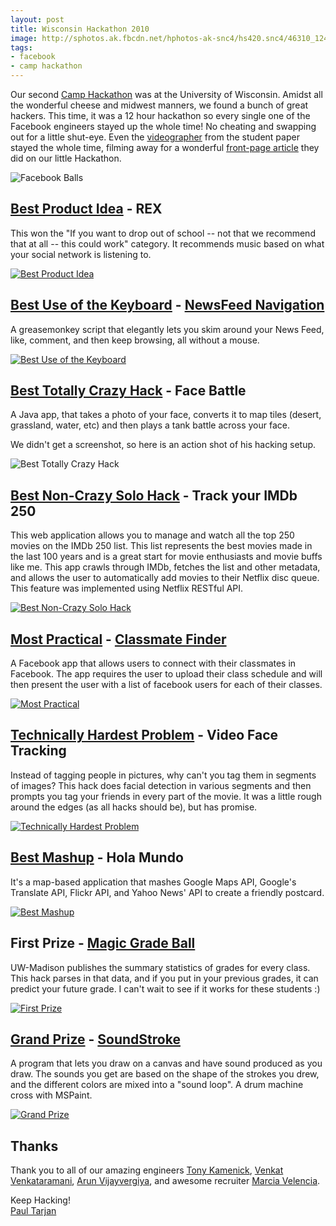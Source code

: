 ```yaml
---
layout: post
title: Wisconsin Hackathon 2010
image: http://sphotos.ak.fbcdn.net/hphotos-ak-snc4/hs420.snc4/46310_124198294296224_114869201895800_126993_2462153_n.jpg
tags:
- facebook
- camp hackathon
---
```

<style>
#post_content img {
  width: 600px;
  margin: auto;
  display: block;
}
</style>
Our second [Camp Hackathon](http://www.facebook.com/camphackathon) was at the University of Wisconsin. Amidst all the wonderful cheese and midwest manners, we found a bunch of great hackers. This time, it was a 12 hour hackathon so every single one of the Facebook engineers stayed up the whole time! No cheating and swapping out for a little shut-eye. Even the [videographer](http://www.facebook.com/adamparkzer) from the student paper stayed the whole time, filming away for a wonderful [front-page article](http://badgerherald.com/news/2010/09/19/uw_students_create_h.php) they did on our little Hackathon.

![Facebook Balls](http://sphotos.ak.fbcdn.net/hphotos-ak-ash2/hs335.ash2/61570_129446143771439_114869201895800_148590_1931986_n.jpg)


## [Best Product Idea](http://www.facebook.com/photo.php?pid=148622&id=114869201895800&ref=fbx_album) - REX

This won the "If you want to drop out of school -- not that we recommend that at all -- this could work" category. It recommends music based on what your social network is listening to.

[![Best Product Idea](https://mywebspace.wisc.edu/bjfritz2/public/RexScreenshot.png)](http://www.facebook.com/event.php?eid=150184801660041&v=wall&story_fbid=109685139090671)


## [Best Use of the Keyboard](http://www.facebook.com/photo.php?pid=148621&id=114869201895800) - [NewsFeed Navigation](http://dl.dropbox.com/u/4044504/Final%20Hack.user.js)

A greasemonkey script that elegantly lets you skim around your News Feed, like, comment, and then keep browsing, all without a mouse. 

[![Best Use of the Keyboard](http://dl.dropbox.com/u/4044504/screenshot.png)](http://www.facebook.com/event.php?eid=150184801660041&v=wall&story_fbid=161038120578860)


## [Best Totally Crazy Hack](http://www.facebook.com/photo.php?pid=148619&id=114869201895800) - Face Battle

A Java app, that takes a photo of your face, converts it to map tiles (desert, grassland, water, etc) and then plays a tank battle across your face.

We didn't get a screenshot, so here is an action shot of his hacking setup.

![Best Totally Crazy Hack](http://sphotos.ak.fbcdn.net/hphotos-ak-snc4/hs652.snc4/61245_129446027104784_114869201895800_148587_3470480_n.jpg)


## [Best Non-Crazy Solo Hack](http://www.facebook.com/photo.php?pid=148620&id=114869201895800) - Track your IMDb 250

This web application allows you to manage and watch all the top 250 movies on the IMDb 250 list. This list represents the best movies made in the last 100 years and is a great start for movie enthusiasts and movie buffs like me. This app crawls through IMDb, fetches the list and other metadata, and allows the user to automatically add movies to their Netflix disc queue. This feature was implemented using Netflix RESTful API.

[![Best Non-Crazy Solo Hack](https://mywebspace.wisc.edu/pdoshi/hackathon/wd250.PNG)](http://www.facebook.com/event.php?eid=150184801660041&v=wall&story_fbid=132131106834689&ref=mf)


## [Most Practical](http://www.facebook.com/photo.php?pid=148617&id=114869201895800) - [Classmate Finder](http://www.facebook.com/apps/application.php?id=161649433850197)

A Facebook app that allows users to connect with their classmates in Facebook. The app requires the user to upload their class schedule and will then present the user with a list of facebook users for each of their classes.

[![Most Practical](http://img4.imageshack.us/img4/4143/screenshot20100918at553.png)](http://www.facebook.com/event.php?eid=150184801660041&v=wall&story_fbid=159769494034802)


## [Technically Hardest Problem](http://www.facebook.com/photo.php?pid=148616&id=114869201895800) - Video Face Tracking

Instead of tagging people in pictures, why can't you tag them in segments of images? This hack does facial detection in various segments and then prompts you tag your friends in every part of the movie. It was a little rough around the edges (as all hacks should be), but has promise.

[![Technically Hardest Problem](http://zefrosnbrick.com/freezef/Screenshot.png)](http://www.facebook.com/event.php?eid=150184801660041&v=wall&story_fbid=127627770621846)


## [Best Mashup](http://www.facebook.com/photo.php?pid=148614&id=114869201895800) - Hola Mundo

It's a map-based application that mashes Google Maps API, Google's Translate API, Flickr API, and Yahoo News' API to create a friendly postcard.

[![Best Mashup](http://mattmueller.me/postcard.png)](http://www.facebook.com/event.php?eid=150184801660041&v=wall&story_fbid=118938944826045&ref=mf)


## First Prize - [Magic Grade Ball](http://crimson.scout.wisc.edu/projection/select.php)

UW-Madison publishes the summary statistics of grades for every class. This hack parses in that data, and if you put in your previous grades, it can predict your future grade. I can't wait to see if it works for these students :)

[![First Prize](http://crimson.scout.wisc.edu/projection/screenshot.png)](http://www.facebook.com/event.php?eid=150184801660041&v=wall&story_fbid=161614143852275&ref=mf)




## [Grand Prize](http://www.facebook.com/photo.php?pid=148628&id=114869201895800&ref=fbx_album) - [SoundStroke](http://pages.cs.wisc.edu/~mccardel/soundstroke/index.html)

A program that lets you draw on a canvas and have sound produced as you draw. The sounds you get are based on the shape of the strokes you drew, and the different colors are mixed into a "sound loop". A drum machine cross with MSPaint.

[![Grand Prize](http://i.imgur.com/WrxJa.png)](http://www.facebook.com/event.php?eid=150184801660041&v=wall&story_fbid=152354244795148&ref=mf)


## Thanks

Thank you to all of our amazing engineers [Tony Kamenick](http://www.facebook.com/tkamenick), [Venkat Venkataramani](http://www.facebook.com/venkat), [Arun Vijayvergiya](http://www.facebook.com/arun), and awesome recruiter [Marcia Velencia](http://www.facebook.com/marcia).

Keep Hacking!<br/>
[Paul Tarjan](http://www.facebook.com/paul.tarjan)

